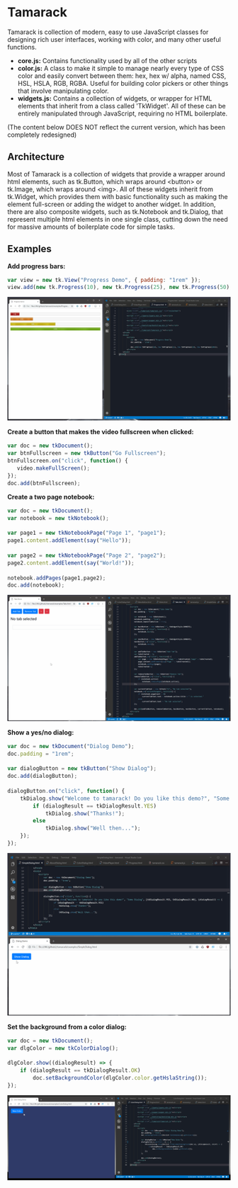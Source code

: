 # Tamarack
Tamarack is collection of modern, easy to use JavaScript classes for designing rich user interfaces, working with color, and many other useful functions.

- **core.js:** Contains functionality used by all of the other scripts
- **color.js:** A class to make it simple to manage nearly every type of CSS color and easily convert between them: hex, hex w/ alpha, named CSS, HSL, HSLA, RGB, RGBA. Useful for building color pickers or other things that involve manipulating color.
- **widgets.js:** Contains a collection of widgets, or wrapper for HTML elements that inherit from a class called 'TkWidget'. All of these can be entirely manipulated through JavaScript, requiring no HTML boilerplate.
 
(The content below DOES NOT reflect the current version, which has been completely redesigned)     
        

Architecture 
-------
Most of Tamarack is a collection of widgets that provide a wrapper around html elements, such as tk.Button, which wraps around &lt;button&gt; or tk.Image, which wraps around &lt;img&gt;. All of these widgets inherit from tk.Widget, which provides them with basic functionality such as making the element full-screen or adding the widget to another widget. In addition, there are also composite widgets, such as tk.Notebook and tk.Dialog, that represent multiple html elements in one single class, cutting down the need for massive amounts of boilerplate code for simple tasks.

Examples 
-------
**Add progress bars:**
```javascript
var view = new tk.View("Progress Demo", { padding: "1rem" });
view.add(new tk.Progress(10), new tk.Progress(25), new tk.Progress(50), new tk.Progress(100));
```
![Progress Bars](examples/screenshots/Progress.gif)

**Create a button that makes the video fullscreen when clicked:**
```javascript
var doc = new tkDocument();
var btnFullscreen = new tkButton("Go Fullscreen");
btnFullscreen.on("click", function() { 
   video.makeFullScreen();
});
doc.add(btnFullscreen);
```

**Create a two page notebook:**
```javascript
var doc = new tkDocument();
var notebook = new tkNotebook();

var page1 = new tkNotebookPage("Page 1", "page1");
page1.content.addElement(say("Hello"));

var page2 = new tkNotebookPage("Page 2", "page2");
page2.content.addElement(say("World!"));

notebook.addPages(page1,page2);
doc.add(notebook);
```
![Notebook](examples/screenshots/Tabs.gif)

**Show a yes/no dialog:**
```javascript
var doc = new tkDocument("Dialog Demo");
doc.padding = "1rem";

var dialogButton = new tkButton("Show Dialog");
doc.add(dialogButton);

dialogButton.on("click", function() {
	tkDialog.show("Welcome to tamarack! Do you like this demo?", "Some Dialog", [tkDialogResult.YES, tkDialogResult.NO], (dialogResult) => {
		if (dialogResult == tkDialogResult.YES)
			tkDialog.show("Thanks!");
		else
			tkDialog.show("Well then...");
	});
});
```
![Dialog](examples/screenshots/SimpleDialog.gif) 

**Set the background from a color dialog:**
```javascript
var doc = new tkDocument();
var dlgColor = new tkColorDialog();

dlgColor.show((dialogResult) => {
    if (dialogResult == tkDialogResult.OK)
        doc.setBackgroundColor(dlgColor.color.getHslaString());
});
```
![Color Dialog](examples/screenshots/ColorDialog.gif)
